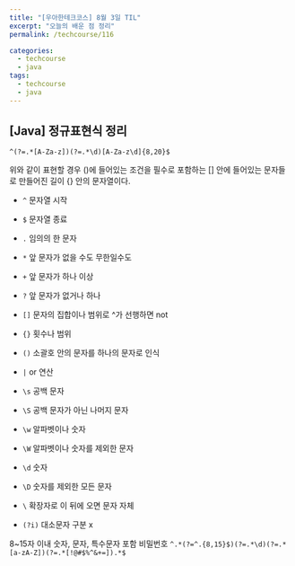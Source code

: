 ```yaml
---
title: "[우아한테크코스] 8월 3일 TIL"
excerpt: "오늘의 배운 점 정리"
permalink: /techcourse/116

categories:
  - techcourse
  - java
tags:
  - techcourse
  - java
---  
```


## [Java] 정규표현식 정리 

`^(?=.*[A-Za-z])(?=.*\d)[A-Za-z\d]{8,20}$`  

위와 같이 표현할 경우 ()에 들어있는 조건을 필수로 포함하는 [] 안에 들어있는 문자들로 만들어진 길이 {} 안의 문자열이다.  

- `^` 문자열 시작

- `$` 문자열 종료

- `.` 임의의 한 문자

- `*` 앞 문자가 없을 수도 무한일수도

- `+` 앞 문자가 하나 이상

- `?` 앞 문자가 없거나 하나

- `[]` 문자의 집합이나 범위로 ^가 선행하면 not

- `{}` 횟수나 범위

- `()` 소괄호 안의 문자를 하나의 문자로 인식 

- `|` or 연산

- `\s` 공백 문자

- `\S` 공백 문자가 아닌 나머지 문자

- `\w` 알파벳이나 숫자

- `\W` 알파벳이나 숫자를 제외한 문자

- `\d` 숫자

- `\D` 숫자를 제외한 모든 문자

- `\` 확장자로 이 뒤에 오면 문자 자체

- `(?i)` 대소문자 구분 x

8~15자 이내 숫자, 문자, 특수문자 포함 비밀번호 `^.*(?=^.{8,15}$)(?=.*\d)(?=.*[a-zA-Z])(?=.*[!@#$%^&+=]).*$`  

